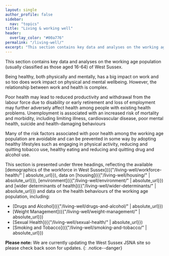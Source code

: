 ```yaml
---
layout: single
author_profile: false
sidebar:
  nav: "topics"
title: "Living & working well"
header: 
  overlay_color: "#00a776"
permalink: "/living-well/"
excerpt: "This section contains key data and analyses on the working age population of West Sussex."
---
```

This section contains key data and analyses on the working age population (usually classified as those aged 16-64) of West Sussex.

Being healthy, both physically and mentally, has a big impact on work and so too does work impact on physical and mental wellbeing. However, the relationship between work and health is complex.

Poor health may lead to reduced productivity and withdrawal from the labour force due to disability or early retirement and loss of employment may further adversely affect health among people with existing health problems. Unemployment is associated with an increased risk of mortality and morbidity, including limiting illness, cardiovascular disease, poor mental health, suicide and health-damaging behaviours

Many of the risk factors associated with poor health among the working age population are avoidable and can be prevented in some way by adopting healthy lifestyles such as engaging in physical activity, reducing and quitting tobacco use, healthy eating and reducing and quitting drug and alcohol use.

This section is presented under three headings, reflecting the available [demographics of the workforce in West Sussex]({{"/living-well/workforce-health/" | absolute_url}}), data on [housing]({{"/living-well/housing/" | absolute_url}}), [environment]({{"/living-well/environment/" | absolute_url}}) and [wider determinants of health]({{"/living-well/wider-determinants/" | absolute_url}}) and data on the health behaviours of the working age population, including:

* [Drugs and Alcohol]({{"/living-well/drugs-and-alcohol/" | absolute_url}})
* [Weight Management]({{"/living-well/weight-management/" | absolute_url}})
* [Sexual Health]({{"/living-well/sexual-health/" | absolute_url}})
* [Smoking and Tobacco]({{"/living-well/smoking-and-tobacco/" | absolute_url}})

**Please note:** We are currently updating the West Sussex JSNA site so please check back soon for updates.
{: .notice--danger}
